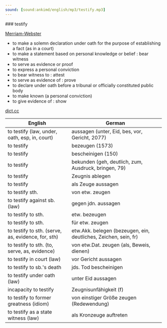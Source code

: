 ```yaml
---
sound: [sound:ankimd/english/mp3/testify.mp3]
---
```


\### testify

[Merriam-Webster](https://www.merriam-webster.com/dictionary/testify)

- to make a solemn declaration under oath for the purpose of establishing a fact (as in a court)
- to make a statement based on personal knowledge or belief : bear witness
- to serve as evidence or proof
- to express a personal conviction
- to bear witness to : attest
- to serve as evidence of : prove
- to declare under oath before a tribunal or officially constituted public body
- to make known (a personal conviction)
- to give evidence of : show

[dict.cc](https://www.dict.cc/testify)

| English        | German       |
| -------------- | ------------ |
| to testify (law, under, oath, esp, in, court) | aussagen (unter, Eid, bes, vor, Gericht, 2077) |
| to testify | bezeugen (1573) |
| to testify | bescheinigen (150) |
| to testify | bekunden (geh, deutlich, zum, Ausdruck, bringen, 79) |
| to testify | Zeugnis ablegen |
| to testify | als Zeuge aussagen |
| to testify sth. | von etw. zeugen |
| to testify against sb. (law) | gegen jdn. aussagen |
| to testify to sth. | etw. bezeugen |
| to testify to sth. | für etw. zeugen |
| to testify to sth. (serve, as, evidence, for, sth) | etw.Akk. belegen (bezeugen, ein, deutliches, Zeichen, sein, fr) |
| to testify to sth. (to, serve, as, evidence) | von etw.Dat. zeugen (als, Beweis, dienen) |
| to testify in court (law) | vor Gericht aussagen |
| to testify to sb.'s death | jds. Tod bescheinigen |
| to testify under oath (law) | unter Eid aussagen |
| incapacity to testify | Zeugnisunfähigkeit (f) |
| to testify to former greatness (idiom) | von einstiger Größe zeugen (Redewendung) |
| to testify as a state witness (law) | als Kronzeuge auftreten |

